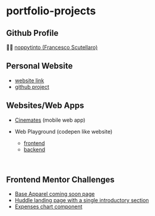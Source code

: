 # portfolio-projects

## Github Profile

🙋‍♂️ [noppytinto (Francesco Scutellaro)](https://github.com/noppytinto)

## Personal Website

   - [website link](https://fscutellaro.netlify.app/)
   - [github project](https://github.com/noppytinto)

## Websites/Web Apps

- [Cinemates](https://github.com/noppytinto/portfolio-react-cinemates) (mobile web app)

- Web Playground (codepen like website)
  - [frontend](https://github.com/noppytinto/portfolio-js-web-playground)
  - [backend](https://github.com/noppytinto/node-web-playground-server)

</br>

## Frontend Mentor Challenges

- [Base Apparel coming soon page](https://github.com/noppytinto/frontendmentor-09-base-apparel-coming-soon)
- [Huddle landing page with a single introductory section](https://github.com/noppytinto/frontendmentor-huddle-landing-page)
- [Expenses chart component](https://github.com/noppytinto/frontendmentor-expenses-chart)

